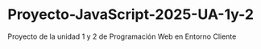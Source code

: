 # Proyecto-JavaScript-2025-UA-1y-2
Proyecto de la unidad 1 y 2 de  Programación Web en Entorno Cliente
